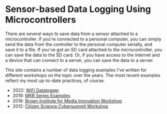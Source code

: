 # Sensor-based Data Logging Using Microcontrollers

There are several ways to save data from a sensor attached to a microcontroller.  If you're connected to a personal computer, you can simply send the data from the controller to the personal computer serially, and save it to a file.  If you've got an SD card attached to the microcontroller, you can save the data to the SD card. Or, if you have access to the internet and a device that can connect to a server, you can save the data to a server. 

This site contains a number of data logging examples I've written for different workshops on the topic over the years. The most recent examples reflect my most up-to-date practices, of course.    

* 2022: [WiFi Datalogger](https://tigoe.github.io/DataloggingExamples/wifi-datalogger.html) 
* 2019: [MKR Series Examples](https://tigoe.github.io/DataloggingExamples/mkr-datalogging.html)
* 2016: [Brown Institute for Media Innovation Workshop](https://tigoe.github.io/DataloggingExamples/brown-workshop.html)
* 2012: [Citizen Science Cybersummit Workshop](http://www.tigoe.net/pcomp/code/?p=1043)


